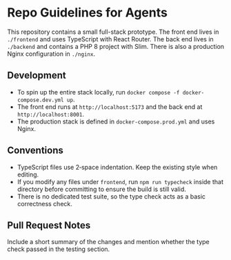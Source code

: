 # Repo Guidelines for Agents

This repository contains a small full-stack prototype. The front end lives in
`./frontend` and uses TypeScript with React Router. The back end lives in
`./backend` and contains a PHP 8 project with Slim. There is also a production
Nginx configuration in `./nginx`.

## Development
- To spin up the entire stack locally, run `docker compose -f docker-compose.dev.yml up`.
- The front end runs at `http://localhost:5173` and the back end at `http://localhost:8001`.
- The production stack is defined in `docker-compose.prod.yml` and uses Nginx.

## Conventions
- TypeScript files use 2‑space indentation. Keep the existing style when editing.
- If you modify any files under `frontend`, run `npm run typecheck` inside that
  directory before committing to ensure the build is still valid.
- There is no dedicated test suite, so the type check acts as a basic
  correctness check.

## Pull Request Notes
Include a short summary of the changes and mention whether the type check
passed in the testing section.
